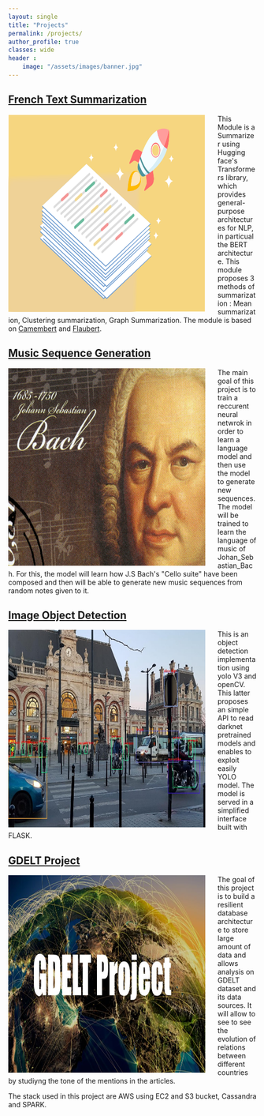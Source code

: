 ```yaml
---
layout: single
title: "Projects"
permalink: /projects/
author_profile: true
classes: wide
header :
    image: "/assets/images/banner.jpg"
---
```



## [French Text Summarization](https://github.com/ialifinaritra/Text_Summarization)
<img align="left" width="400px" height="400px" style="padding-right:25px" src="/assets/images/summaries.png">

This Module is a Summarizer using Hugging face's Transformers library, which provides general-purpose architectures for NLP, in particual the BERT architecture. This module proposes 3 methods of summarization : Mean summarization, Clustering summarization, Graph Summarization.
The module is based on [Camembert](https://camembert-model.fr/) and [Flaubert](https://arxiv.org/abs/1912.05372).


## [Music Sequence Generation](https://github.com/ialifinaritra/Music_Generation)
<img align="left" width="400px" height="400px" style="padding-right:25px" src="/assets/images/bach.jpg">
The main goal of this project is to train a reccurent neural netwrok in order to learn a language model and then use the model to generate new sequences. The model will be trained to learn the language of music of Johan_Sebastian_Bach. 
For this, the model will learn how J.S Bach's "Cello suite" have been composed and then will be able to generate new music sequences from random notes given to it.


## [Image Object Detection](https://github.com/ialifinaritra/Image_Object_Detection)
<img align="left" width="400px" height="400px" style="padding-right:25px" src="/assets/images/yolov3.jpg">
This is an object detection implementation using yolo V3 and openCV. This latter proposes an simple API to read darknet pretrained models and enables to exploit easily YOLO model. The model is served in a simplified interface built with FLASK.

<br>

## [GDELT Project](https://github.com/ialifinaritra/Gdelt-Project)

<img align="left" width="400px" height="400px" style="padding-right:25px" src="/assets/images/GDELT.jpg">
The goal of this project is to build a resilient database architecture to store large amount of data and allows analysis on GDELT dataset and its data sources. It will allow to see to see the evolution of relations between different countries by studiyng the tone of the mentions in the articles.

The stack used in this project are AWS using EC2 and S3 bucket, Cassandra and SPARK.